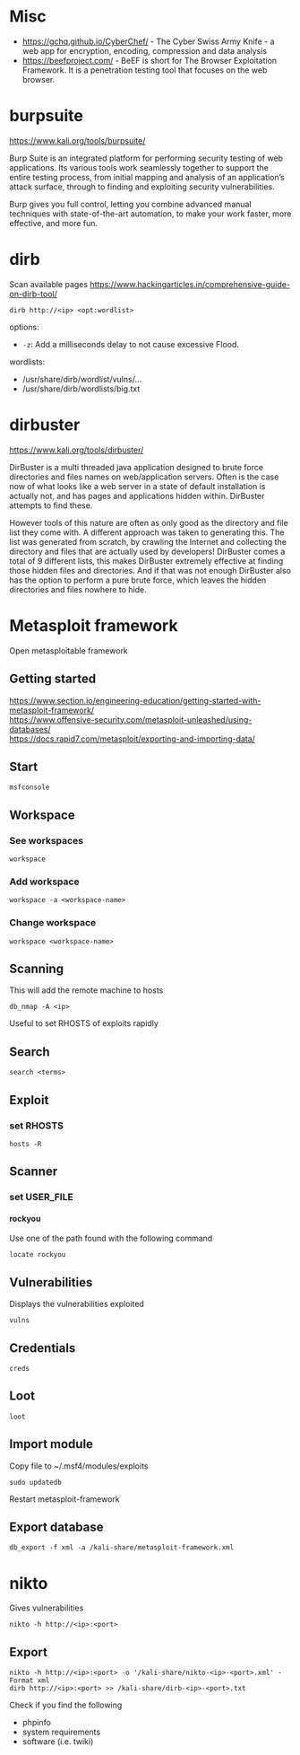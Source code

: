 ﻿# Misc

- https://gchq.github.io/CyberChef/ - The Cyber Swiss Army Knife - a web app for encryption, encoding, compression and data analysis
- https://beefproject.com/ - BeEF is short for The Browser Exploitation Framework. It is a penetration testing tool that focuses on the web browser.

# burpsuite
https://www.kali.org/tools/burpsuite/

Burp Suite is an integrated platform for performing security testing of web applications. Its various tools work seamlessly together to support the entire testing process, from initial mapping and analysis of an application’s attack surface, through to finding and exploiting security vulnerabilities.

Burp gives you full control, letting you combine advanced manual techniques with state-of-the-art automation, to make your work faster, more effective, and more fun.

# dirb
Scan available pages
https://www.hackingarticles.in/comprehensive-guide-on-dirb-tool/

    dirb http://<ip> <opt:wordlist>

options:
- `-z`: Add a milliseconds delay to not cause excessive Flood.

wordlists:
- /usr/share/dirb/wordlist/vulns/...
- /usr/share/dirb/wordlists/big.txt

# dirbuster
https://www.kali.org/tools/dirbuster/

DirBuster is a multi threaded java application designed to brute force directories and files names on web/application servers. Often is the case now of what looks like a web server in a state of default installation is actually not, and has pages and applications hidden within. DirBuster attempts to find these.

However tools of this nature are often as only good as the directory and file list they come with. A different approach was taken to generating this. The list was generated from scratch, by crawling the Internet and collecting the directory and files that are actually used by developers! DirBuster comes a total of 9 different lists, this makes DirBuster extremely effective at finding those hidden files and directories. And if that was not enough DirBuster also has the option to perform a pure brute force, which leaves the hidden directories and files nowhere to hide.

# Metasploit framework

Open metasploitable framework
## Getting started
https://www.section.io/engineering-education/getting-started-with-metasploit-framework/  
https://www.offensive-security.com/metasploit-unleashed/using-databases/  
https://docs.rapid7.com/metasploit/exporting-and-importing-data/
## Start

    msfconsole
## Workspace
### See workspaces

    workspace

### Add workspace

    workspace -a <workspace-name>

### Change workspace

    workspace <workspace-name>

## Scanning
This will add the remote machine to hosts

    db_nmap -A <ip>
Useful to set RHOSTS of exploits rapidly
## Search
    search <terms>

## Exploit
### set RHOSTS

    hosts -R

## Scanner
### set USER_FILE
#### rockyou
Use one of the path found with the following command

    locate rockyou
## Vulnerabilities
Displays the vulnerabilities exploited

    vulns
## Credentials

    creds
## Loot

    loot

## Import module
Copy file to ~/.msf4/modules/exploits

    sudo updatedb
Restart metasploit-framework

## Export database

    db_export -f xml -a /kali-share/metasploit-framework.xml


# nikto
Gives vulnerabilities

    nikto -h http://<ip>:<port>

## Export

    nikto -h http://<ip>:<port> -o '/kali-share/nikto-<ip>-<port>.xml' -Format xml
    dirb http://<ip>:<port> >> /kali-share/dirb-<ip>-<port>.txt

Check if you find the following

- phpinfo
- system requirements
- software (i.e. twiki)